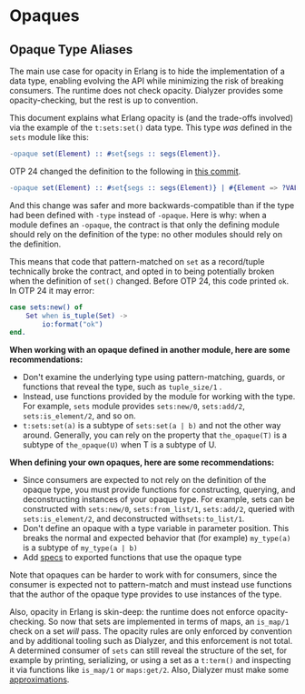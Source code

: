 # Opaques

## Opaque Type Aliases

The main use case for opacity in Erlang is to hide the implementation of a data type, enabling evolving the API while minimizing the risk of breaking consumers. The runtime does not check opacity. Dialyzer provides some opacity-checking, but the rest is up to convention.

This document explains what Erlang opacity is (and the trade-offs involved) via the example of the `t:sets:set()` data type. This type *was* defined in the `sets` module like this:

```erlang
-opaque set(Element) :: #set{segs :: segs(Element)}.
```

OTP 24 changed the definition to the following in [this commit](https://github.com/erlang/otp/commit/e66941e8d7c47b973dff94c0308ea85a6be1958e).

```erlang
-opaque set(Element) :: #set{segs :: segs(Element)} | #{Element => ?VALUE}.
```

And this change was safer and more backwards-compatible than if the type had been defined with `-type` instead of `-opaque`. Here is why: when a module defines an `-opaque`, the contract is that only the defining module should rely on the definition of the type: no other modules should rely on the definition.

This means that code that pattern-matched on `set` as a record/tuple technically broke the contract, and opted in to being potentially broken when the definition of `set()` changed. Before OTP 24, this code printed `ok`. In OTP 24 it may error:

```erlang
case sets:new() of
    Set when is_tuple(Set) ->
        io:format("ok")
end.
```

__When working with an opaque defined in another module, here are some recommendations:__

* Don't examine the underlying type using pattern-matching, guards, or functions that reveal the type, such as `tuple_size/1` .
* Instead, use functions provided by the module for working with the type. For example, `sets` module provides `sets:new/0`, `sets:add/2`, `sets:is_element/2`, and so on.
* `t:sets:set(a)` is a subtype of `sets:set(a | b)` and not the other way around. Generally, you can rely on the property that `the_opaque(T)` is a subtype of `the_opaque(U)` when T is a subtype of U.

__When defining your own opaques, here are some recommendations:__

* Since consumers are expected to not rely on the definition of the opaque type, you must provide functions for constructing, querying, and deconstructing instances of your opaque type. For example, sets can be constructed with `sets:new/0`, `sets:from_list/1`, `sets:add/2`, queried with `sets:is_element/2`, and deconstructed with`sets:to_list/1`.
* Don't define an opaque with a type variable in parameter position. This breaks the normal and expected behavior that (for example) `my_type(a)` is a subtype of `my_type(a | b)`
* Add [specs](typespec.md) to exported functions that use the opaque type

Note that opaques can be harder to work with for consumers, since the consumer is expected not to pattern-match and must instead use functions that the author of the opaque type provides to use instances of the type.

Also, opacity in Erlang is skin-deep: the runtime does not enforce opacity-checking. So now that sets are implemented in terms of maps, an `is_map/1` check on a set *will* pass. The opacity rules are only enforced by convention and by additional tooling such as Dialyzer, and this enforcement is not total. A determined consumer of `sets` can still reveal the structure of the set, for example by printing, serializing, or using a set as a `t:term()` and inspecting it via functions like `is_map/1` or `maps:get/2`. Also, Dialyzer must make some [approximations](https://github.com/erlang/otp/issues/5118).

